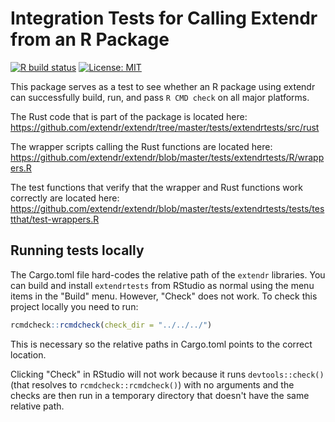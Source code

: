 # Integration Tests for Calling Extendr from an R Package

[![R build status](https://github.com/extendr/extendr/workflows/Tests/badge.svg)](https://github.com/extendr/extendr/actions)
[![License: MIT](https://img.shields.io/badge/License-MIT-yellow.svg)](https://opensource.org/licenses/MIT)

This package serves as a test to see whether an R package using extendr can successfully build, run, and pass `R CMD check` on all major platforms.

The Rust code that is part of the package is located here: https://github.com/extendr/extendr/tree/master/tests/extendrtests/src/rust

The wrapper scripts calling the Rust functions are located here:
https://github.com/extendr/extendr/blob/master/tests/extendrtests/R/wrappers.R

The test functions that verify that the wrapper and Rust functions work correctly are located here: https://github.com/extendr/extendr/blob/master/tests/extendrtests/tests/testthat/test-wrappers.R

## Running tests locally

The Cargo.toml file hard-codes the relative path of the `extendr` libraries. You can build and install `extendrtests` from RStudio as normal using the menu items in the "Build" menu. However, "Check" does not work. To check this project locally you need to run:

```r
rcmdcheck::rcmdcheck(check_dir = "../../../")
```

This is necessary so the relative paths in Cargo.toml points to the correct location.

Clicking "Check" in RStudio will not work because it runs `devtools::check()` (that resolves to `rcmdcheck::rcmdcheck()`) with no arguments and the checks are then run in a temporary directory that doesn't have the same relative path.
